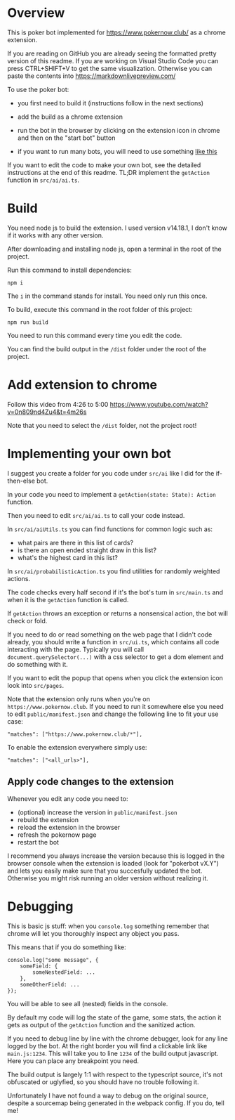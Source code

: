 # Overview

This is poker bot implemented for https://www.pokernow.club/ as a chrome extension.

If you are reading on GitHub you are already seeing the formatted pretty version of this readme.
If you are working on Visual Studio Code you can press CTRL+SHIFT+V to get the same visualization.
Otherwise you can paste the contents into https://markdownlivepreview.com/

To use the poker bot:

* you first need to build it (instructions follow in the next sections)

* add the build as a chrome extension

* run the bot in the browser by clicking on the extension icon in chrome and then on the "start bot" button

* if you want to run many bots, you will need to use something [like this](https://chrome.google.com/webstore/detail/sessionbox-multi-login-to/megbklhjamjbcafknkgmokldgolkdfig)

If you want to edit the code to make your own bot, see the detailed instructions at the end of this readme.
TL;DR implement the `getAction` function in `src/ai/ai.ts`.


# Build

You need node js to build the extension. I used version v14.18.1, I don't know if it works with any other version.

After downloading and installing node js, open a terminal in the root of the project.

Run this command to install dependencies:
```
npm i
```

The `i` in the command stands for install. You need only run this once.


To build, execute this command in the root folder of this project:
```
npm run build
```

You need to run this command every time you edit the code.

You can find the build output in the `/dist` folder under the root of the project.


# Add extension to chrome

Follow this video from 4:26 to 5:00
https://www.youtube.com/watch?v=0n809nd4Zu4&t=4m26s

Note that you need to select the `/dist` folder, not the project root!


# Implementing your own bot

I suggest you create a folder for you code under `src/ai` like I did for the if-then-else bot.

In your code you need to implement a `getAction(state: State): Action` function.

Then you need to edit `src/ai/ai.ts` to call your code instead.

In `src/ai/aiUtils.ts` you can find functions for common logic such as:
* what pairs are there in this list of cards?
* is there an open ended straight draw in this list?
* what's the highest card in this list?

In `src/ai/probabilisticAction.ts` you find utilities for randomly weighted actions.

The code checks every half second if it's the bot's turn in `src/main.ts` and when it is the `getAction` function is called.

If `getAction` throws an exception or returns a nonsensical action, the bot will check or fold.

If you need to do or read something on the web page that I didn't code already, you should write a function in `src/ui.ts`, which contains all code interacting with the page.
Typically you will call `document.querySelector(...)` with a css selector to get a dom element and do something with it.

If you want to edit the popup that opens when you click the extension icon look into `src/pages`.

Note that the extension only runs when you're on `https://www.pokernow.club`.
If you need to run it somewhere else you need to edit `public/manifest.json` and change the following line to fit your use case:
```
"matches": ["https://www.pokernow.club/*"],
```

To enable the extension everywhere simply use:
```
"matches": ["<all_urls>"],
```

## Apply code changes to the extension

Whenever you edit any code you need to:
* (optional) increase the version in `public/manifest.json`
* rebuild the extension
* reload the extension in the browser
* refresh the pokernow page
* restart the bot

I recommend you always increase the version because this is logged in the browser console when the extension is loaded (look for "pokerbot vX.Y") and lets you easily make sure that you succesfully updated the bot.
Otherwise you might risk running an older version without realizing it.

# Debugging

This is basic js stuff: when you `console.log` something remember that chrome will let you thoroughly inspect any object you pass.

This means that if you do something like:
```
console.log("some message", {
    someField: {
        someNestedField: ...
    },
    someOtherField: ...
});
```
You will be able to see all (nested) fields in the console.

By default my code will log the state of the game, some stats, the action it gets as output of the `getAction` function and the sanitized action.

If you need to debug line by line with the chrome debugger, look for any line logged by the bot. At the right border you will find a clickable link like `main.js:1234`. This will take you to line `1234` of the build output javascript. Here you can place any breakpoint you need.

The build output is largely 1:1 with respect to the typescript source, it's not obfuscated or uglyfied, so you should have no trouble following it.

Unfortunately I have not found a way to debug on the original source, despite a sourcemap being generated in the webpack config. If you do, tell me!
